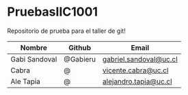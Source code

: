 # PruebasIIC1001
Repositorio de prueba para el taller de git!

| Nombre                   |  Github       | Email              |
| ------------------------ |  ------------ | ------------------ |
| Gabi Sandoval           |   @Gabieru | gabriel.sandoval@uc.cl   |
| Cabra        |   @    | vicente.cabra@uc.cl    |
| Ale Tapia       |   @     | alejandro.tapia@uc.cl     |
